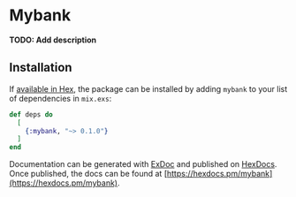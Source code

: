 # Mybank

**TODO: Add description**

## Installation

If [available in Hex](https://hex.pm/docs/publish), the package can be installed
by adding `mybank` to your list of dependencies in `mix.exs`:

```elixir
def deps do
  [
    {:mybank, "~> 0.1.0"}
  ]
end
```

Documentation can be generated with [ExDoc](https://github.com/elixir-lang/ex_doc)
and published on [HexDocs](https://hexdocs.pm). Once published, the docs can
be found at [https://hexdocs.pm/mybank](https://hexdocs.pm/mybank).


